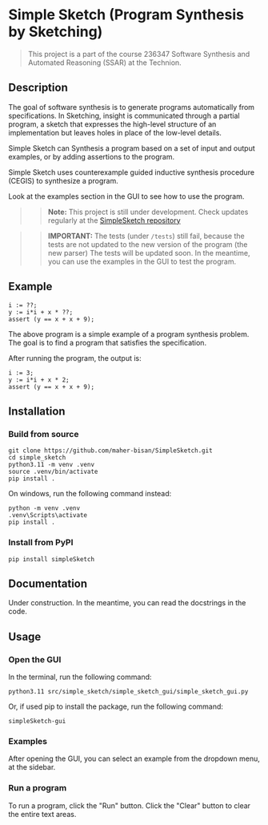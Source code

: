 # Simple Sketch (Program Synthesis by Sketching)

>This project is a part of the course 236347 Software Synthesis and Automated Reasoning (SSAR) at the Technion.

## Description

The goal of software synthesis is to generate programs automatically from specifications.
In Sketching, insight is communicated through a partial program, a sketch that
expresses the high-level structure of an implementation but leaves holes in place of the low-level details.

Simple Sketch can Synthesis a program based on a set of input and output examples, or by adding assertions to the program.

Simple Sketch uses counterexample guided inductive synthesis procedure (CEGIS) to synthesize a program.

Look at the examples section in the GUI to see how to use the program.

>> **Note:** This project is still under development. Check updates regularly at the [SimpleSketch repository](https://github.com/maher-bisan/SimpleSketch)

>>**IMPORTANT:** The tests (under `/tests`) still fail, because the tests are not updated to the new version of the program (the new parser)
The tests will be updated soon. In the meantime, you can use the examples in the GUI to test the program.

## Example

```
i := ??;
y := i*i + x * ??;
assert (y == x + x + 9);
```
The above program is a simple example of a program synthesis problem.
The goal is to find a program that satisfies the specification.

After running the program, the output is:

```
i := 3;
y := i*i + x * 2;
assert (y == x + x + 9);
```

## Installation

### Build from source

```
git clone https://github.com/maher-bisan/SimpleSketch.git
cd simple_sketch
python3.11 -m venv .venv
source .venv/bin/activate
pip install .
```

On windows, run the following command instead:

```
python -m venv .venv
.venv\Scripts\activate
pip install .
```

### Install from PyPI

```
pip install simpleSketch
```

## Documentation

Under construction. In the meantime, you can read the docstrings in the code.

## Usage

### Open the GUI

In the terminal, run the following command:

```
python3.11 src/simple_sketch/simple_sketch_gui/simple_sketch_gui.py
```

Or, if used pip to install the package, run the following command:

```
simpleSketch-gui
```

### Examples

After opening the GUI, you can select an example from the dropdown menu, at the sidebar.

### Run a program

To run a program, click the "Run" button.
Click the "Clear" button to clear the entire text areas.
